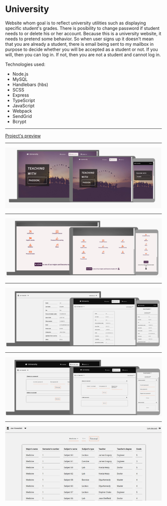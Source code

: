 <h1>University</h1>
<p>Website whom goal is to reflect university utilities such as displaying specific student's grades. There is posibility to change password if student needs to or delete his or her account. Because this is a university website, it needs to pretend some behavior. So when user signs up it doesn't mean that you are already a student, there is email being sent to my mailbox in purpose to decide whether you will be accepted as a student or not. If you will, then you can log in. If not, then you are not a student and cannot log in.</p>
<p>Technologies used:</p>
<ul>
  <li>Node.js</li>
  <li>MySQL</li>
  <li>Handlebars (hbs)</li>
  <li>SCSS</li>
  <li>Express</li>
  <li>TypeScript</li>
  <li>JavaScript</li>
  <li>Webpack</li>
  <li>SendGrid</li>
  <li>Bcrypt</li>
</ul>
<hr>
<a href="https://teo-university-app.herokuapp.com/" target="_blank">Project's preview</a>
<hr>
<img src="https://raw.githubusercontent.com/teo0098/University-website/master/universityimage.jpg"/>
<hr>
<img src="https://raw.githubusercontent.com/teo0098/University-website/master/universityimage2.jpg"/>
<hr>
<img src="https://raw.githubusercontent.com/teo0098/University-website/master/universityimage3.jpg"/>
<hr>
<img src="https://raw.githubusercontent.com/teo0098/University-website/master/universityimage4.jpg"/>
<hr>
<img src="https://raw.githubusercontent.com/teo0098/University-website/master/universityimage5.jpg"/>
